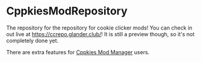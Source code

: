 # CppkiesModRepository
 The repository for the repository for cookie clicker mods!
 You can check in out live at https://ccrepo.glander.club/! It is still a preview though, so it's not completely done yet.

 There are extra features for [Cppkies Mod Manager](https://github.com/Cppkies-Team/CppkiesModManager) users.

<!-- TODO: Comprehensible README -->